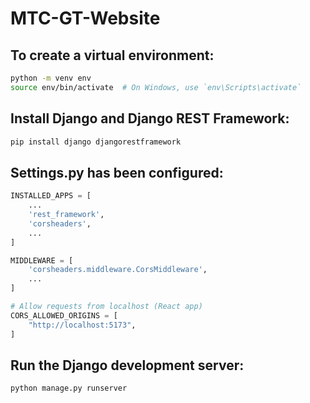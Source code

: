 # MTC-GT-Website

## To create a virtual environment:
```bash
python -m venv env
source env/bin/activate  # On Windows, use `env\Scripts\activate`
```

## Install Django and Django REST Framework:
```bash
pip install django djangorestframework
```

## Settings.py has been configured:
```python
INSTALLED_APPS = [
    ...
    'rest_framework',
    'corsheaders',
    ...
]

MIDDLEWARE = [
    'corsheaders.middleware.CorsMiddleware',
    ...
]

# Allow requests from localhost (React app)
CORS_ALLOWED_ORIGINS = [
    "http://localhost:5173",
]
```

## Run the Django development server:
```bash
python manage.py runserver
```
